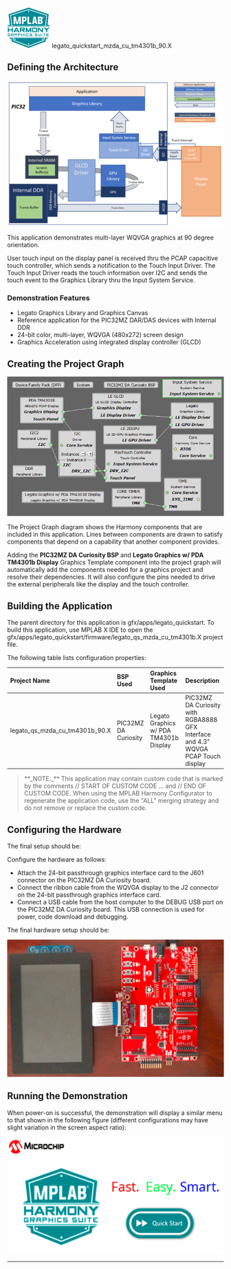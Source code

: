 
![](../../../../docs/images/mhgs.png) legato\_quickstart\_mzda\_cu\_tm4301b_90.X

Defining the Architecture
-------------------------

![](../../../../docs/html/legato_qs_mzda_cu_arch.png)

This application demonstrates multi-layer WQVGA graphics at 90 degree orientation. 

User touch input on the display panel is received thru the PCAP capacitive touch controller, which sends a notification to the Touch Input Driver. The Touch Input Driver reads the touch information over I2C and sends the touch event to the Graphics Library thru the Input System Service.

### Demonstration Features

-   Legato Graphics Library and Graphics Canvas
-   Reference application for the PIC32MZ DAR/DAS devices with Internal DDR
-   24-bit color, multi-layer, WQVGA (480x272) screen design
-   Graphics Acceleration using integrated display controller (GLCD)

Creating the Project Graph
--------------------------

![](../../../../docs/html/legato_qs_mzef_cu_tm4301b_pg.png)

The Project Graph diagram shows the Harmony components that are included in this application. Lines between components are drawn to satisfy components that depend on a capability that another component provides.

Adding the **PIC32MZ DA Curiosity BSP** and **Legato Graphics w/ PDA TM4301b Display** Graphics Template component into the project graph will automatically add the components needed for a graphics project and resolve their dependencies. It will also configure the pins needed to drive the external peripherals like the display and the touch controller.

Building the Application
------------------------

The parent directory for this application is gfx/apps/legato\_quickstart. To build this application, use MPLAB X IDE to open the gfx/apps/legato\_quickstart/firmware/legato\_qs\_mzda\_cu\_tm4301b.X project file.

The following table lists configuration properties:

|Project Name|BSP Used|Graphics Template Used|Description|
|:-----------|:-------|:---------------------|:----------|
|legato\_qs\_mzda\_cu\_tm4301b_90.X|PIC32MZ DA Curiosity|Legato Graphics w/ PDA TM4301b Display|PIC32MZ DA Curiosity with RGBA8888 GFX Interface and 4.3" WQVGA PCAP Touch display|

> \*\*\_NOTE:\_\*\* This application may contain custom code that is marked by the comments // START OF CUSTOM CODE ... and // END OF CUSTOM CODE. When using the MPLAB Harmony Configurator to regenerate the application code, use the "ALL" merging strategy and do not remove or replace the custom code.

Configuring the Hardware
------------------------

The final setup should be:

Configure the hardware as follows:

-   Attach the 24-bit passthrough graphics interface card to the J601 connector on the PIC32MZ DA Curiosity board.
-   Connect the ribbon cable from the WQVGA display to the J2 connector on the 24-bit passthrough graphics interface card.
-   Connect a USB cable from the host computer to the DEBUG USB port on the PIC32MZ DA Curiosity board. This USB connection is used for power, code download and debugging.

The final hardware setup should be:

![](../../../../docs/html/legato_qs_mzda_cu_tm5000_conf1.png)

Running the Demonstration
-------------------------

When power-on is successful, the demonstration will display a similar menu to that shown in the following figure (different configurations may have slight variation in the screen aspect ratio):

![](../../../../docs/html/legato_quickstart_wqvga_run.png)

* * * * *
